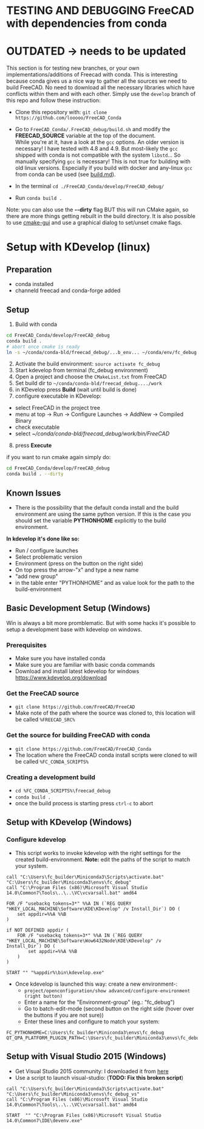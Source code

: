 # TESTING AND DEBUGGING FreeCAD with dependencies from conda

# OUTDATED -> needs to be updated

This section is for testing new branches, or your own implementations/additions of Freecad with conda. This is interesting because conda gives us a nice way to gather all the sources we need to build FreeCAD. No need to download all the necessary libraries which have conflicts within them and with each other. Simply use the `develop` branch of this repo and follow these instruction:

- Clone this repository with: `git clone https://github.com/looooo/FreeCAD_Conda`
- Go to `FreeCAD_Conda/.FreeCAD_debug/build.sh` and modify the **FREECAD_SOURCE** variable at the top of the document.  
While you're at it, have a look at the `gcc` options. An older version is necessary! I have tested with 4.8 and 4.9. But most-likely the `gcc` shipped with conda is not compatible with the system `libstd`... So manually specifying `gcc` is necessary! This is not true for building with old linux versions. Especially if you build with docker and any-linux `gcc` from conda can be used (see [build.md](./build.md)).

- In the terminal `cd ./FreeCAD_Conda/develop/FreeCAD_debug/`
- Run `conda build .`

Note: you can also use the __--dirty__ flag BUT this will run CMake again, so there are more things getting rebuilt
in the build directory.  It is also possible to use [cmake-gui](https://cmake.org/cmake/help/v3.12/manual/cmake-gui.1.html) and use a graphical dialog to set/unset cmake flags.


# Setup with KDevelop (linux)
## Preparation
- conda installed
- channeld freecad and conda-forge added

## Setup
 1. Build with conda
```bash
cd FreeCAD_Conda/develop/FreeCAD_debug
conda build .
# abort once cmake is ready
ln -s ~/conda/conda-bld/freecad_debug/...b_env... ~/conda/env/fc_debug
```
 2. Activate the build environment: `source activate fc_debug`
 3. Start kdevelop from terminal (fc_debug environment)
 4. Open a project and choose the `CMakeList.txt` from FreeCAD
 5. Set build dir to `~/conda/conda-bld/freecad_debug..../work`
 6. in KDevelop press __Build__ (wait until build is done)
 7. configure executable in KDevelop:
- select FreeCAD in the project tree
- menu at top -> Run -> Configure Launches -> AddNew -> Compiled Binary
- check executable
- select *~/conda/conda-bld/freecad_debug/work/bin/FreeCAD*
 8. press __Execute__

if you want to run cmake again simply do:
```bash
cd FreeCAD_Conda/develop/FreeCAD_debug
conda build . --dirty
```


## Known Issues
- There is the possibility that the default conda install and the build environment are using the same python version. If this is the case you should set the variable **PYTHONHOME** explicitly to the build environment.

 **In kdevelop it's done like so:**
  - Run / configure launches
  - Select problematic version
  - Environment (press on the button on the right side)
  - On top press the arrow-"x" and type a new name
  - "add new group"
  - in the table enter "PYTHONHOME" and as value look for the path to the build-environment

<!--
  ### TODO for kdevelop:
   TODO: translate
   - Einstellungen->Kdevelop einrichten -> Erscheinungsbild -> Randbereich -> [x] Symbolspalte / [x] Zeilennummer
-->

## Basic Development Setup (Windows)

Win is always a bit more promblematic. But with some hacks it's possible to setup a development base with kdevelop on windows.

### Prerequisites
- Make sure you have installed conda
- Make sure you are familiar with basic conda commands
- Download and install latest kdevelop for windows https://www.kdevelop.org/download

### Get the FreeCAD source
- `git clone https://github.com/FreeCAD/FreeCAD`
- Make note of the path where the source was cloned to, this location will be called `%FREECAD_SRC%` 

### Get the source for building FreeCAD with conda
- `git clone https://github.com/FreeCAD/FreeCAD_Conda`
- The location where the FreeCAD conda install scripts were cloned to will be called `%FC_CONDA_SCRIPTS%`

### Creating a development build
- `cd %FC_CONDA_SCRIPTS%\freecad_debug`
- `conda build .`
- once the build process is starting press `ctrl-c` to abort

## Setup with KDevelop (Windows)

### Configure kdevelop
- This script works to invoke kdevelop with the right settings for the created build-environment. **Note:** edit the paths of the script to match your system.

```batch
call "C:\Users\fc_builder\Miniconda3\Scripts\activate.bat" "C:\Users\fc_builder\Miniconda3\envs\fc_debug"
call "C:\Program Files (x86)\Microsoft Visual Studio 14.0\Common7\Tools\..\..\VC\vcvarsall.bat" amd64

FOR /F "usebackq tokens=3*" %%A IN (`REG QUERY "HKEY_LOCAL_MACHINE\Software\KDE\KDevelop" /v Install_Dir`) DO (
    set appdir=%%A %%B
)

if NOT DEFINED appdir (
    FOR /F "usebackq tokens=3*" %%A IN (`REG QUERY "HKEY_LOCAL_MACHINE\Software\Wow6432Node\KDE\KDevelop" /v Install_Dir`) DO (
        set appdir=%%A %%B
    )
)

START "" "%appdir%\bin\kdevelop.exe"
```

- Once kdevelop is launched this way: create a new environment-:
	- `project/openconfiguration/show advanced/configure-environment (right button)`
	- Enter a name for the "Environment-group" (eg.: "fc_debug")
	- Go to batch-edit-mode (second button on the right side (hover over the buttons if you are not sure))
	- Enter these lines and configure to match your system:

```
FC_PYTHONHOME=C:\Users\fc_builder\Miniconda3\envs\fc_debug
QT_QPA_PLATFORM_PLUGIN_PATH=C:\Users\fc_builder\Miniconda3\envs\fc_debug\Library\plugins\platforms
```

## Setup with Visual Studio 2015 (Windows)
- Get Visual Studio 2015 community: I downloaded it from [here](https://www.computerbase.de/downloads/systemtools/entwicklung/visual-studio-2015/)
- Use a script to launch visual-studio: (**TODO: Fix this broken script**)

```batch
call "C:\Users\fc_builder\Miniconda3\Scripts\activate.bat" "C:\Users\fc_builder\Miniconda3\envs\fc_debug_vs"
call "C:\Program Files (x86)\Microsoft Visual Studio 14.0\Common7\Tools\..\..\VC\vcvarsall.bat" amd64

START  "" "C:\Program Files (x86)\Microsoft Visual Studio 14.0\Common7\IDE\devenv.exe"
```
